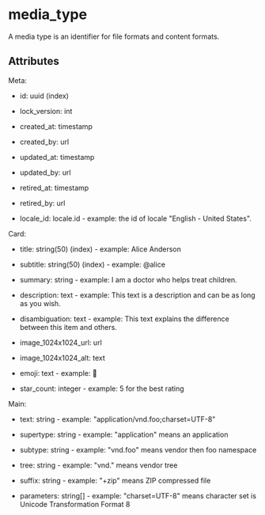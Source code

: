 # media_type


A media type is an identifier for file formats and content formats.


## Attributes

Meta:

  * id: uuid (index)

  * lock_version: int

  * created_at: timestamp

  * created_by: url

  * updated_at: timestamp

  * updated_by: url

  * retired_at: timestamp

  * retired_by: url

  * locale_id: locale.id - example: the id of locale "English - United States".

Card:

  * title: string(50) (index) - example: Alice Anderson

  * subtitle: string(50) (index) - example: @alice

  * summary: string - example: I am a doctor who helps treat children.

  * description: text - example: This text is a description and can be as long as you wish.

  * disambiguation: text - example: This text explains the difference between this item and others.

  * image_1024x1024_url: url

  * image_1024x1024_alt: text

  * emoji: text - example: 🚀

  * star_count: integer - example: 5 for the best rating

Main:

  * text: string - example: "application/vnd.foo;charset=UTF-8"

  * supertype: string - example: "application" means an application

  * subtype: string - example: "vnd.foo" means vendor then foo namespace

  * tree: string - example: "vnd." means vendor tree

  * suffix: string - example: "+zip" means ZIP compressed file

  * parameters: string[] - example: "charset=UTF-8" means character set is Unicode Transformation Format 8

